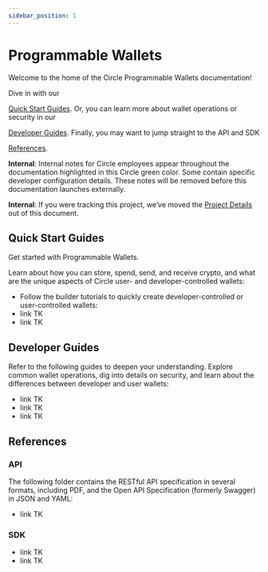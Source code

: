 ```yaml
---
sidebar_position: 1
---
```


# Programmable Wallets

Welcome to the home of the Circle Programmable Wallets documentation!

Dive in with our 

[Quick Start Guides](#quick-start-guides). Or, you can learn more about wallet operations or security in our 

[Developer Guides](#developer-guides). Finally, you may want to jump straight to the API and SDK 

[References](#references). 

**Internal**: Internal notes for Circle employees appear throughout the documentation highlighted in this Circle green color. Some contain specific developer configuration details. These notes will be removed before this documentation launches externally.

**Internal**: If you were tracking this project, we’ve moved the [Project Details](https://circlepay.atlassian.net/wiki/spaces/DEVM/pages/725450784/Programmable+Wallets+Documentation) out of this document. 


## Quick Start Guides

Get started with Programmable Wallets. 

Learn about how you can store, spend, send, and receive crypto, and what are the unique aspects of Circle user- and developer-controlled wallets:

*  Follow the builder tutorials to quickly create developer-controlled or user-controlled wallets:
* link TK
* link TK

## Developer Guides

Refer to the following guides to deepen your understanding. Explore common wallet operations, dig into details on security, and learn about the differences between developer and user wallets:

* link TK
* link TK
* link TK

## References


### API

The following folder contains the RESTful API specification in several formats, including PDF, and the Open API Specification (formerly Swagger) in JSON and YAML:

* link TK

### SDK

* link TK
* link TK 

























